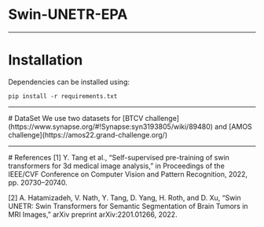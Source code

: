 # Swin-UNETR-EPA

<hr />

# Installation
Dependencies can be installed using:
```shell
pip install -r requirements.txt
```


<hr />
# DataSet
We use two datasets for [BTCV challenge](https://www.synapse.org/#!Synapse:syn3193805/wiki/89480) and [AMOS challenge](https://amos22.grand-challenge.org/)


<hr />
# References
[1] Y. Tang et al., “Self-supervised pre-training of swin transformers for 3d medical image analysis,” in Proceedings of the IEEE/CVF Conference on Computer Vision and Pattern Recognition, 2022, pp. 20730–20740.

[2]
A. Hatamizadeh, V. Nath, Y. Tang, D. Yang, H. Roth, and D. Xu, “Swin UNETR: Swin Transformers for Semantic Segmentation of Brain Tumors in MRI Images,” arXiv preprint arXiv:2201.01266, 2022.
